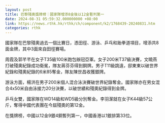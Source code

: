 ```yaml
---
layout: post
title: 巴黎殘奧獎牌榜｜國家隊增添8金後以12金暫列第一
date: 2024-08-31 05:59:32.000000000 +08:00
link: https://news.rthk.hk/rthk/ch/component/k2/1768439-20240831.htm
categories: rthk
---
```


國家隊在巴黎殘奧過去一個比賽日，憑田徑、游泳、乒乓和跆拳道項目，增添共8面金牌，其中3面來自田徑賽場。

周霞及郭芊芊在女子T35級100米跑包辦冠亞軍。女子200米T37級決賽，文曉燕打破殘奧紀錄成功衛冕，隊友蔣芬芬得到銅牌。男子T11級跳遠，邸東東以破世界紀錄和殘奧紀錄的6米85奪金，隊友陳世昌收獲銀牌。

游泳方面，楊洪在男子200米個人混合泳決賽破世界紀錄奪金。國家隊亦在男女混合4x50米自由泳接力20分決賽，以破世績和殘奧紀錄得到金牌。

乒乓女雙，國家隊在WD14級和WD5級分別奪金。李羽潔就在女子K44級57公斤，奪得中國代表團在今屆殘奧的第12金。

在獎牌榜，中國以12金9銀4銅暫列第一，中國香港以1銀排第33位。
